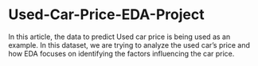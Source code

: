 # Used-Car-Price-EDA-Project
In this article, the data to predict Used car price is being used as an example. In this dataset, we are trying to analyze the used car’s price and how EDA focuses on identifying the factors influencing the car price. 
